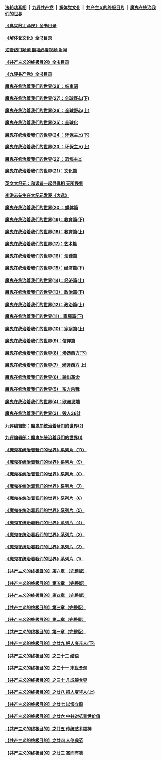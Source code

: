 ####  [法轮功真相](../../../../basic/blob/master/README.md?t=06290101) &nbsp;|&nbsp; [九评共产党](../../../../9ping.md/blob/master/README.md?t=06290101) &nbsp;|&nbsp; [解体党文化](../../../../jtdwh.md/blob/master/README.md?t=06290101)  &nbsp;|&nbsp; [共产主义的终极目的](../../../../gczydzjmd.md/blob/master/README.md?t=06290101) &nbsp;|&nbsp; [魔鬼在统治我们的世界](../../../../mgztzwmdsj.md/blob/master/README.md?t=06290101) 

#### [《真实的江泽民》全书目录](../pages/nsc422/n13721399.md?t=06290101) 

#### [《解体党文化》全书目录](../pages/nsc422/n13721157.md?t=06290101) 

#### [油管热门频道 翻墙必看视频 新闻](http://45.76.130.85:81/youtube.html?06290101)

#### [《共产主义的终极目的》全书目录](../pages/nsc422/n13721048.md?t=06290101) 

#### [《九评共产党》全书目录](../pages/nsc422/n13708085.md?t=06290101) 

#### [魔鬼在统治着我们的世界(28)：结束语](../pages/nsc422/n10936246.md?t=06290101) 

#### [魔鬼在统治着我们的世界(27)：全球野心(下)](../pages/nsc422/n10928319.md?t=06290101) 

#### [魔鬼在统治着我们的世界(26)：全球野心(上)](../pages/nsc422/n10900318.md?t=06290101) 

#### [魔鬼在统治着我们的世界(25)：全球化](../pages/nsc422/n10788205.md?t=06290101) 

#### [魔鬼在统治着我们的世界(24)：环保主义(下)](../pages/nsc422/n10695307.md?t=06290101) 

#### [魔鬼在统治着我们的世界(23)：环保主义(上)](../pages/nsc422/n10688613.md?t=06290101) 

#### [魔鬼在统治着我们的世界(22)：恐怖主义](../pages/nsc422/n10614727.md?t=06290101) 

#### [魔鬼在统治着我们的世界(21)：文化篇](../pages/nsc422/n10597706.md?t=06290101) 

#### [英文大纪元：和读者一起寻真相 无所畏惧](../pages/nsc422/n12542027.md?t=06290101) 

#### [李洪志先生在大纪元发表《大选》](../pages/nsc422/n12534746.md?t=06290101) 

#### [魔鬼在统治着我们的世界(20)：媒体篇](../pages/nsc422/n10586579.md?t=06290101) 

#### [魔鬼在统治着我们的世界(19)：教育篇(下)](../pages/nsc422/n10564808.md?t=06290101) 

#### [魔鬼在统治着我们的世界(18)：教育篇(上)](../pages/nsc422/n10526970.md?t=06290101) 

#### [魔鬼在统治着我们的世界(17)：艺术篇](../pages/nsc422/n10499093.md?t=06290101) 

#### [魔鬼在统治着我们的世界(16)：法律篇](../pages/nsc422/n10485969.md?t=06290101) 

#### [魔鬼在统治着我们的世界(15)：经济篇(下)](../pages/nsc422/n10469975.md?t=06290101) 

#### [魔鬼在统治着我们的世界(14)：经济篇(上)](../pages/nsc422/n10457370.md?t=06290101) 

#### [魔鬼在统治着我们的世界(13)：政治篇(下)](../pages/nsc422/n10448270.md?t=06290101) 

#### [魔鬼在统治着我们的世界(12)：政治篇(上)](../pages/nsc422/n10444576.md?t=06290101) 

#### [魔鬼在统治着我们的世界(11)：家庭篇(下)](../pages/nsc422/n10440961.md?t=06290101) 

#### [魔鬼在统治着我们的世界(10)：家庭篇(上)](../pages/nsc422/n10435448.md?t=06290101) 

#### [魔鬼在统治着我们的世界(9)：信仰篇](../pages/nsc422/n10432159.md?t=06290101) 

#### [魔鬼在统治着我们的世界(8)：渗透西方(下)](../pages/nsc422/n10429603.md?t=06290101) 

#### [魔鬼在统治着我们的世界(7)：渗透西方(上)](../pages/nsc422/n10426013.md?t=06290101) 

#### [魔鬼在统治着我们的世界(6)：输出革命](../pages/nsc422/n10421536.md?t=06290101) 

#### [魔鬼在统治着我们的世界(5)：东方杀戮](../pages/nsc422/n10417707.md?t=06290101) 

#### [魔鬼在统治着我们的世界(4)：欧洲发端](../pages/nsc422/n10414890.md?t=06290101) 

#### [魔鬼在统治着我们的世界(3)：毁人36计](../pages/nsc422/n10411583.md?t=06290101) 

#### [九评编辑部：魔鬼在统治着我们的世界(2)](../pages/nsc422/n10410036.md?t=06290101) 

#### [九评编辑部：魔鬼在统治着我们的世界(1)](../pages/nsc422/n10406825.md?t=06290101) 

#### [《魔鬼在统治着我们的世界》系列片（10）](../pages/nsc422/n12292670.md?t=06290101) 

#### [《魔鬼在统治着我们的世界》系列片（9）](../pages/nsc422/n12290859.md?t=06290101) 

#### [《魔鬼在统治着我们的世界》系列片（8）](../pages/nsc422/n12287445.md?t=06290101) 

#### [《魔鬼在统治着我们的世界》系列片（7）](../pages/nsc422/n12283425.md?t=06290101) 

#### [《魔鬼在统治着我们的世界》系列片（6）](../pages/nsc422/n12282314.md?t=06290101) 

#### [《魔鬼在统治着我们的世界》系列片（5）](../pages/nsc422/n12281419.md?t=06290101) 

#### [《魔鬼在统治着我们的世界》系列片（4）](../pages/nsc422/n12274024.md?t=06290101) 

#### [《魔鬼在统治着我们的世界》系列片（3）](../pages/nsc422/n12271322.md?t=06290101) 

#### [《魔鬼在统治着我们的世界》系列片（2）](../pages/nsc422/n12269049.md?t=06290101) 

#### [《魔鬼在统治着我们的世界》系列片（1）](../pages/nsc422/n12267575.md?t=06290101) 

#### [【共产主义的终极目的】第六章 （完整版）](../pages/nsc422/n11428913.md?t=06290101) 

#### [【共产主义的终极目的】第五章 （完整版）](../pages/nsc422/n11428912.md?t=06290101) 

#### [【共产主义的终极目的】第四章 （完整版）](../pages/nsc422/n11428907.md?t=06290101) 

#### [【共产主义的终极目的】第三章（完整版）](../pages/nsc422/n11428848.md?t=06290101) 

#### [【共产主义的终极目的】第二章（完整版）](../pages/nsc422/n11428831.md?t=06290101) 

#### [【共产主义的终极目的】第一章（完整版）](../pages/nsc422/n11417651.md?t=06290101) 

#### [【共产主义的终极目的】之廿九 把人变非人(下)](../pages/nsc422/n11344140.md?t=06290101) 

#### [【共产主义的终极目的】之三十二 结语](../pages/nsc422/n11360535.md?t=06290101) 

#### [【共产主义的终极目的】之三十一 末世景观](../pages/nsc422/n11351129.md?t=06290101) 

#### [【共产主义的终极目的】之三十 几成狼世界](../pages/nsc422/n11348280.md?t=06290101) 

#### [【共产主义的终极目的】之廿八 把人变非人(上)](../pages/nsc422/n11340492.md?t=06290101) 

#### [【共产主义的终极目的】之廿七 以恨立国](../pages/nsc422/n11336944.md?t=06290101) 

#### [【共产主义的终极目的】之廿六 中共对抗普世价值](../pages/nsc422/n11324785.md?t=06290101) 

#### [【共产主义的终极目的】之廿五 传统艺术颂神](../pages/nsc422/n11296396.md?t=06290101) 

#### [【共产主义的终极目的】之廿四 人伦典范](../pages/nsc422/n11296397.md?t=06290101) 

#### [【共产主义的终极目的】之廿三 富而有德](../pages/nsc422/n11283598.md?t=06290101) 

<img src='http://gfw-breaker.win/goodnews/indexes/nsc422.md' width='0px' height='0px'/>

